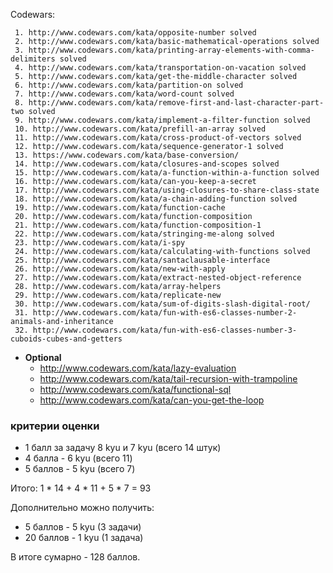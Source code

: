 Codewars:

     1. http://www.codewars.com/kata/opposite-number solved
     2. http://www.codewars.com/kata/basic-mathematical-operations solved
     3. http://www.codewars.com/kata/printing-array-elements-with-comma-delimiters solved
     4. http://www.codewars.com/kata/transportation-on-vacation solved
     5. http://www.codewars.com/kata/get-the-middle-character solved
     6. http://www.codewars.com/kata/partition-on solved
     7. http://www.codewars.com/kata/word-count solved
     8. http://www.codewars.com/kata/remove-first-and-last-character-part-two solved
     9. http://www.codewars.com/kata/implement-a-filter-function solved
     10. http://www.codewars.com/kata/prefill-an-array solved
     11. http://www.codewars.com/kata/cross-product-of-vectors solved
     12. http://www.codewars.com/kata/sequence-generator-1 solved
     13. https://www.codewars.com/kata/base-conversion/
     14. http://www.codewars.com/kata/closures-and-scopes solved
     15. http://www.codewars.com/kata/a-function-within-a-function solved
     16. http://www.codewars.com/kata/can-you-keep-a-secret
     17. http://www.codewars.com/kata/using-closures-to-share-class-state
     18. http://www.codewars.com/kata/a-chain-adding-function solved
     19. http://www.codewars.com/kata/function-cache
     20. http://www.codewars.com/kata/function-composition
     21. http://www.codewars.com/kata/function-composition-1
     22. http://www.codewars.com/kata/stringing-me-along solved
     23. http://www.codewars.com/kata/i-spy
     24. http://www.codewars.com/kata/calculating-with-functions solved
     25. http://www.codewars.com/kata/santaclausable-interface
     26. http://www.codewars.com/kata/new-with-apply
     27. http://www.codewars.com/kata/extract-nested-object-reference
     28. http://www.codewars.com/kata/array-helpers
     29. http://www.codewars.com/kata/replicate-new
     30. http://www.codewars.com/kata/sum-of-digits-slash-digital-root/
     31. http://www.codewars.com/kata/fun-with-es6-classes-number-2-animals-and-inheritance
     32. http://www.codewars.com/kata/fun-with-es6-classes-number-3-cuboids-cubes-and-getters
     
  - __Optional__
     - http://www.codewars.com/kata/lazy-evaluation
     - http://www.codewars.com/kata/tail-recursion-with-trampoline
     - http://www.codewars.com/kata/functional-sql
     - http://www.codewars.com/kata/can-you-get-the-loop
  
  ### критерии оценки
*  1 балл за задачу 8 kyu и 7 kyu (всего 14 штук)
*  4 балла - 6 kyu (всего 11)
*  5 баллов - 5 kyu (всего 7)

Итого: 1 * 14 + 4 * 11 + 5 * 7  = 93

Дополнительно можно получить:
*  5 баллов - 5 kyu (3 задачи)
*  20 баллов - 1 kyu (1 задача)

В итоге сумарно - 128 баллов. 
